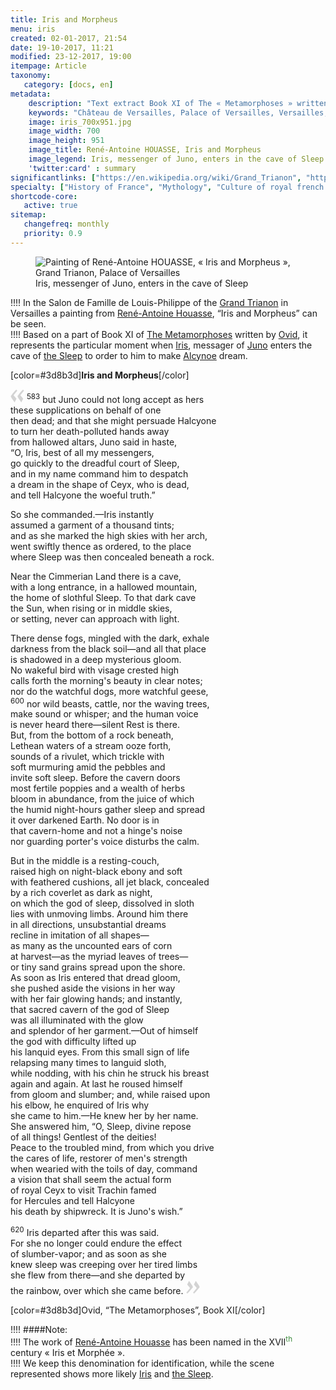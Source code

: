 ```yaml
---
title: Iris and Morpheus
menu: iris
created: 02-01-2017, 21:54
date: 19-10-2017, 11:21
modified: 23-12-2017, 19:00
itempage: Article
taxonomy:
   category: [docs, en]
metadata:
    description: "Text extract Book XI of The « Metamorphoses » written from latin writer Ovid from which has inspired the painter René-Antoine HOUASSE for the making of his work « Iris and Morpheus »"
    keywords: "Château de Versailles, Palace of Versailles, Versailles, Louis 14, Louis XIV, Louis 14th, Ovid, The Metamorphoses, Grand Trianon, Trianon, Iris, Juno, Morpheus, The Sleep, Hypnos, Alcyone, René-Antoine HOUASSE"
    image: iris_700x951.jpg
    image_width: 700
    image_height: 951
    image_title: René-Antoine HOUASSE, Iris and Morpheus
    image_legend: Iris, messenger of Juno, enters in the cave of Sleep
    'twitter:card' : summary
significantlinks: ["https://en.wikipedia.org/wiki/Grand_Trianon", "https://en.wikipedia.org/wiki/René-Antoine_Houasse", "https://en.wikipedia.org/wiki/Metamorphoses", "https://en.wikipedia.org/wiki/Ovid", "https://en.wikipedia.org/wiki/Iris_(mythology)", "https://en.wikipedia.org/wiki/Juno_(mythology)", "https://en.wikipedia.org/wiki/Hypnos", "https://en.wikipedia.org/wiki/Alcyone"]
specialty: ["History of France", "Mythology", "Culture of royal french court", "Litterature of the Roman Empire", "Roman Imperial Litterature", "Palace of Versailles", "Château de Versailles", "Trianon", "Grand Trianon", "René-Antoine HOUASSE", "Iris", "Morpheus", "Iris and Morpheus"]
shortcode-core:
   active: true
sitemap:
   changefreq: monthly
   priority: 0.9
---
```

<figure><picture>
<source
sizes="(max-width: 767px) 98vw, (min-width: 959px) 50vw, 86vw"
srcset="
/user/sites/docs/pages/01.home/02.versailles/03.trianon/03.iris/iris-280.webp 280w,
/user/sites/docs/pages/01.home/02.versailles/03.trianon/03.iris/iris-380.webp 380w,
/user/sites/docs/pages/01.home/02.versailles/03.trianon/03.iris/iris-480.webp 480w,
/user/sites/docs/pages/01.home/02.versailles/03.trianon/03.iris/iris-640.webp 640w,
/user/sites/docs/pages/01.home/02.versailles/03.trianon/03.iris/iris_700x951.webp 700w"
type="image/webp" />
<img
src="/user/sites/docs/pages/01.home/02.versailles/03.trianon/03.iris/iris_700x951.jpg" title="Painting of René-Antoine HOUASSE, « Iris and Morpheus », Grand Trianon, Palace of Versailles" alt="Painting of René-Antoine HOUASSE, « Iris and Morpheus », Grand Trianon, Palace of Versailles" class="class-diane-img"
sizes="(max-width: 767px) 98vw, (min-width: 959px) 50vw, 86vw"
srcset="
/user/sites/docs/pages/01.home/02.versailles/03.trianon/03.iris/iris-280.jpg 280w,
/user/sites/docs/pages/01.home/02.versailles/03.trianon/03.iris/iris-380.jpg 380w,
/user/sites/docs/pages/01.home/02.versailles/03.trianon/03.iris/iris-480.jpg 480w,
/user/sites/docs/pages/01.home/02.versailles/03.trianon/03.iris/iris-640.jpg 640w,
/user/sites/docs/pages/01.home/02.versailles/03.trianon/03.iris/iris_700x951.jpg 700w">
</picture><figcaption>Iris, messenger of Juno, enters in the cave of Sleep</figcaption><map name="iris" id="iris"><area title="Iris" alt="Iris" id="area_iris" href="#iris" shape="poly" coords="50, 599, 69, 555, 109, 529, 166, 502, 167, 448, 218, 398, 262, 303, 316, 297, 360, 247, 354, 220, 334, 229, 326, 255, 262, 279, 248, 231, 251, 202, 242, 188, 220, 194, 202, 107, 170, 176, 143, 153, 116, 163, 32, 108, 29, 131, 53, 184, 87, 223, 103, 292, 81, 327, 77, 360, 57, 374, 52, 391, 60, 397, 69, 398, 71, 414, 60, 428, 47, 418, 28, 421, 18, 432, 19, 476, 37, 495, 33, 517, 43, 533, 61, 530, 54, 540, 40, 542, 32, 571, 33, 602" /><area title="God of Sleep" alt="God of Sleep" id="area_morpheus" href="#morpheus" shape="poly" coords="195, 661, 277, 634, 324, 631, 347, 645, 366, 712, 375, 718, 420, 675, 433, 655, 521, 641, 542, 621, 571, 614, 600, 593, 630, 607, 683, 592, 680, 573, 657, 567, 622, 567, 611, 552, 583, 540, 579, 512, 590, 497, 580, 481, 513, 452, 481, 453, 473, 466, 476, 515, 389, 469, 267, 447, 273, 473, 330, 503, 378, 512, 405, 529, 435, 563, 387, 546, 343, 548, 301, 556, 259, 545, 254, 555, 279, 575, 296, 597, 237, 624, 198, 630, 185, 645" /></map></figure>

!!!! In the Salon de Famille de Louis-Philippe of the [Grand Trianon][1] in Versailles a painting from [René-Antoine Houasse][2], “Iris and Morpheus” can be seen.  
!!!! Based on a part of Book XI of [The Metamorphoses][3] written by [Ovid][4], it represents the particular moment when [Iris][5], messager of [Juno][6] enters the cave of [the Sleep][7] to order to him to make [Alcynoe][8] dream. 

[color=#3d8b3d]**Iris and Morpheus**[/color]  

<span><svg xmlns="http://www.w3.org/2000/svg" width="22px" height="22px" viewBox="0 0 78 78" fill="lightgrey" opacity="1"><path d="M76.5 9.0009L57.0898 32.605c-.88226 1.10283-.88226 1.54397-.88226 1.76454 0 1.10286 1.76455 3.30857 2.8674 4.632l13.0167 14.99877L61.50123 74.9545 50.4727 59.51456c-2.87047-3.97028-10.80793-15.88413-10.80793-19.19267 0-1.76458.6617-2.4263 6.6171-9.7051C60.8395 12.74754 63.04522 10.98297 70.98575 3.0455L76.5 9.00092zm-38.16172 0L18.9281 32.605c-.88228 1.10283-.88228 1.54397-.88228 1.76454 0 1.10286 1.76457 3.30857 2.86742 4.632L33.92688 54.0003 23.3395 74.9545 12.30793 59.51456C9.44053 55.54428 1.5 43.63043 1.5 40.3219c0-1.76458.6617-2.4263 6.6171-9.7051C22.67475 12.74754 24.88043 10.98297 32.82097 3.0455l5.51732 5.9554z"/></svg></span> 
<sup>583</sup>
but Juno could not long accept as hers  
these supplications on behalf of one  
then dead; and that she might persuade Halcyone  
to turn her death-polluted hands away  
from hallowed altars, Juno said in haste,  
“O, Iris, best of all my messengers,  
go quickly to the dreadful court of Sleep,  
and in my name command him to despatch  
a dream in the shape of Ceyx, who is dead,  
and tell Halcyone the woeful truth.”  

So she commanded.—Iris instantly  
assumed a garment of a thousand tints;  
and as she marked the high skies with her arch,  
went swiftly thence as ordered, to the place  
where Sleep was then concealed beneath a rock.  

Near the Cimmerian Land there is a cave,  
with a long entrance, in a hallowed mountain,  
the home of slothful Sleep. To that dark cave  
the Sun, when rising or in middle skies,  
or setting, never can approach with light.  

There dense fogs, mingled with the dark, exhale  
darkness from the black soil—and all that place  
is shadowed in a deep mysterious gloom.  
No wakeful bird with visage crested high  
calls forth the morning's beauty in clear notes;  
nor do the watchful dogs, more watchful geese,  
<sup>600</sup> 
nor wild beasts, cattle, nor the waving trees,  
make sound or whisper; and the human voice  
is never heard there—silent Rest is there.  
But, from the bottom of a rock beneath,  
Lethean waters of a stream ooze forth,  
sounds of a rivulet, which trickle with  
soft murmuring amid the pebbles and  
invite soft sleep. Before the cavern doors  
most fertile poppies and a wealth of herbs  
bloom in abundance, from the juice of which  
the humid night-hours gather sleep and spread  
it over darkened Earth. No door is in  
that cavern-home and not a hinge's noise  
nor guarding porter's voice disturbs the calm.  

But in the middle is a resting-couch,  
raised high on night-black ebony and soft  
with feathered cushions, all jet black, concealed  
by a rich coverlet as dark as night,  
on which the god of sleep, dissolved in sloth  
lies with unmoving limbs. Around him there  
in all directions, unsubstantial dreams  
recline in imitation of all shapes—  
as many as the uncounted ears of corn  
at harvest—as the myriad leaves of trees—  
or tiny sand grains spread upon the shore.  
As soon as Iris entered that dread gloom,  
she pushed aside the visions in her way  
with her fair glowing hands; and instantly,  
that sacred cavern of the god of Sleep  
was all illuminated with the glow  
and splendor of her garment.—Out of himself  
the god with difficulty lifted up  
his lanquid eyes. From this small sign of life  
relapsing many times to languid sloth,  
while nodding, with his chin he struck his breast  
again and again. At last he roused himself  
from gloom and slumber; and, while raised upon  
his elbow, he enquired of Iris why  
she came to him.—He knew her by her name.  
She answered him, “O, Sleep, divine repose  
of all things! Gentlest of the deities!  
Peace to the troubled mind, from which you drive  
the cares of life, restorer of men's strength  
when wearied with the toils of day, command  
a vision that shall seem the actual form  
of royal Ceyx to visit Trachin famed  
for Hercules and tell Halcyone  
his death by shipwreck. It is Juno's wish.”  

<sup>620</sup>
Iris departed after this was said.  
For she no longer could endure the effect  
of slumber-vapor; and as soon as she  
knew sleep was creeping over her tired limbs  
she flew from there—and she departed by  
the rainbow, over which she came before. <span><svg xmlns="http://www.w3.org/2000/svg" width="22px" height="22px" viewBox="0 0 78 78" fill="lightgrey" opacity="1"><path d="M1.5 68.9991L20.9102 45.395c.88226-1.10283.88226-1.54397.88226-1.76454 0-1.10286-1.76455-3.30857-2.8674-4.632L5.90836 23.9997 16.49877 3.0455 27.5273 18.48544c2.87047 3.97028 10.80793 15.88413 10.80793 19.19267 0 1.76458-.6617 2.4263-6.6171 9.7051C17.1605 65.25246 14.95478 67.01703 7.01425 74.9545L1.5 68.99908zm38.16172 0L59.0719 45.395c.88228-1.10283.88228-1.54397.88228-1.76454 0-1.10286-1.76457-3.30857-2.86742-4.632L44.07312 23.9997 54.6605 3.0455l11.03157 15.43992C68.55947 22.45572 76.5 34.36957 76.5 37.6781c0 1.76458-.6617 2.4263-6.6171 9.7051C55.32526 65.25246 53.11957 67.01703 45.17904 74.9545l-5.51732-5.9554z"/></svg></span>

[color=#3d8b3d]Ovid, “The Metamorphoses”, Book XI[/color]  

!!!! ####Note:  
!!!! The work of [René-Antoine Houasse][2] has been named in the XVII<sup style="color:#3d8b3d;">th</sup> century « Iris et Morphée ».  
!!!! We keep this denomination for identification, while the scene represented shows more likely [Iris][5] and [the Sleep][7].  

[1]: https://en.wikipedia.org/wiki/Grand_Trianon "https://en.wikipedia.org/wiki/Grand Trianon"
[2]: https://en.wikipedia.org/wiki/Ren%C3%A9-Antoine_Houasse "https://en.wikipedia.org/wiki/René-Antoine Houasse"
[3]: https://en.wikipedia.org/wiki/Metamorphoses "https://en.wikipedia.org/wiki/Metamorphoses"
[4]: https://en.wikipedia.org/wiki/Ovid "https://en.wikipedia.org/wiki/Ovid"
[5]: https://en.wikipedia.org/wiki/Iris_(mythology) "https://en.wikipedia.org/wiki/Iris_(mythology)"
[6]: https://en.wikipedia.org/wiki/Juno_(mythology) "https://en.wikipedia.org/wiki/Juno_(mythology)"
[7]: https://en.wikipedia.org/wiki/Hypnos "https://en.wikipedia.org/wiki/Hypnos"
[8]: https://en.wikipedia.org/wiki/Alcyone "https://en.wikipedia.org/wiki/Alcyone"